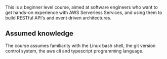 This is a beginner level course, aimed at software engineers who want to get hands-on experience with AWS Serverless Services, and using them to build RESTful API's and event driven architectures.

## Assumed knowledge
The course assumes familiarity with the Linux bash shell, the git version control system, the aws cli and typescript programming language.
